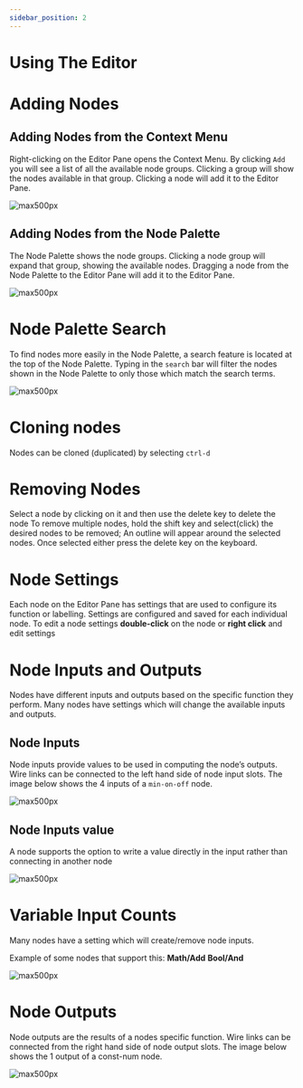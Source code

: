 ```yaml
---
sidebar_position: 2
---
```


# Using The Editor


# Adding Nodes

## Adding Nodes from the Context Menu

Right-clicking on the Editor Pane opens the Context Menu. By clicking `Add` you will see a list of all the available
node groups. Clicking a group will show the nodes available in that group. Clicking a node will add it to the Editor
Pane.

![max500px](img/add-node-right-click.png)

## Adding Nodes from the Node Palette

The Node Palette shows the node groups. Clicking a node group will expand that group, showing the available nodes.
Dragging a node from the Node Palette to the Editor Pane will add it to the Editor Pane.

![max500px](img/add-node.png)

# Node Palette Search

To find nodes more easily in the Node Palette, a search feature is located at the top of the Node Palette. Typing in the
`search` bar will filter the nodes shown in the Node Palette to only those which match the search terms.

![max500px](img/pallet.png)

# Cloning nodes

Nodes can be cloned (duplicated) by selecting `ctrl-d`

# Removing Nodes

Select a node by clicking on it and then use the delete key to delete the node
To remove multiple nodes, hold the shift key and select(click) the desired nodes to be removed; An outline will appear
around the selected nodes. Once selected either press the delete key on the keyboard.

# Node Settings

Each node on the Editor Pane has settings that are used to configure its function or labelling. Settings are configured
and saved for each individual node.
To edit a node settings **double-click** on the node or **right click** and edit settings

# Node Inputs and Outputs

Nodes have different inputs and outputs based on the specific function they perform. Many nodes have settings which will
change the available inputs and outputs.

## Node Inputs

Node inputs provide values to be used in computing the node’s outputs. Wire links can be connected to the left hand side
of node input slots. The image below shows the 4 inputs of a `min-on-off` node.

![max500px](img/node-inputs.png)

## Node Inputs value

A node supports the option to write a value directly in the input rather than connecting in another node

![max500px](img/node-inputs-values.png)

# Variable Input Counts

Many nodes have a setting which will create/remove node inputs.

Example of some nodes that support this: **Math/Add** **Bool/And**

![max500px](img/variable%20input%20counts.png)

# Node Outputs

Node outputs are the results of a nodes specific function. Wire links can be connected from the right hand side of node
output slots. The image below shows the 1 output of a const-num node.

![max500px](img/node-outputs.png)